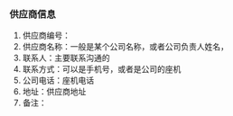 ### 供应商信息

1. 供应商编号：
2. 供应商名称：一般是某个公司名称，或者公司负责人姓名，
3. 联系人：主要联系沟通的
4. 联系方式：可以是手机号，或者是公司的座机
5. 公司电话：座机电话
6. 地址：供应商地址
7. 备注：
